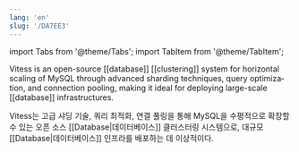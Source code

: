 ```yaml
---
lang: 'en'
slug: '/DA7EE3'
---
```


import Tabs from '@theme/Tabs';
import TabItem from '@theme/TabItem';

<Tabs groupId='lang' queryString>
<TabItem value='en' label='English 🇺🇸' lang='en-US' default>
<div lang='en-US'>

Vitess is an open-source [[database]] [[clustering]] system for horizontal scaling of MySQL through advanced sharding techniques, query optimization, and connection pooling, making it ideal for deploying large-scale [[database]] infrastructures.

</div>
</TabItem>
<TabItem value='ko' label='한국어 🇰🇷' lang='ko-KR'>
<div lang='ko-KR'>

Vitess는 고급 샤딩 기술, 쿼리 최적화, 연결 풀링을 통해 MySQL을 수평적으로 확장할 수 있는 오픈 소스 [[Database|데이터베이스]] 클러스터링 시스템으로, 대규모 [[Database|데이터베이스]] 인프라를 배포하는 데 이상적이다.

</div>
</TabItem>
</Tabs>
